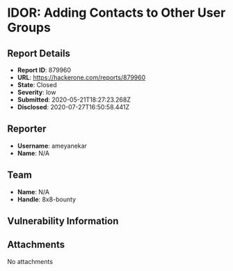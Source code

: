 # IDOR: Adding Contacts to Other User Groups

## Report Details
- **Report ID**: 879960
- **URL**: https://hackerone.com/reports/879960
- **State**: Closed
- **Severity**: low
- **Submitted**: 2020-05-21T18:27:23.268Z
- **Disclosed**: 2020-07-27T16:50:58.441Z

## Reporter
- **Username**: ameyanekar
- **Name**: N/A

## Team
- **Name**: N/A
- **Handle**: 8x8-bounty

## Vulnerability Information


## Attachments
No attachments

